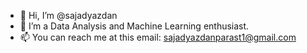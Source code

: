 - 👋 Hi, I’m @sajadyazdan
- 👀 I’m a Data Analysis and Machine Learning enthusiast.
- 📫 You can reach me at this email: sajadyazdanparast1@gmail.com

<!---
sajadyazdan/sajadyazdan is a ✨ special ✨ repository because its `README.md` (this file) appears on your GitHub profile.
You can click the Preview link to take a look at your changes.
--->
